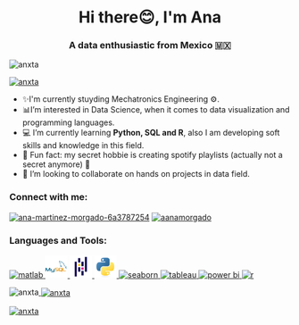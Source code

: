 <h1 align="center">Hi there😊, I'm Ana</h1>
<h3 align="center">A data enthusiastic from Mexico 🇲🇽</h3>

<p align="left"> <img src="https://komarev.com/ghpvc/?username=anxta&label=Profile%20views&color=0e75b6&style=flat" alt="anxta" /> </p>

<p align="left"> <a href="https://github.com/ryo-ma/github-profile-trophy"><img src="https://github-profile-trophy.vercel.app/?username=anxta" alt="anxta" /></a> </p>

- ✨I'm currently stuyding Mechatronics Engineering ⚙️.
- 📊I’m interested in Data Science, when it comes to data visualization and programming languages.
- 💻 I’m currently learning **Python, SQL and R**, also I am developing soft skills and knowledge in this field.
- 🥳 Fun fact: my secret hobbie is creating spotify playlists (actually not a secret anymore) 🎵
- 📌 I’m looking to collaborate on hands on projects in data field.

<h3 align="left">Connect with me:</h3>
<p align="left">
<a href="https://linkedin.com/in/ana-martinez-morgado-6a3787254" target="blank"><img align="center" src="https://raw.githubusercontent.com/rahuldkjain/github-profile-readme-generator/master/src/images/icons/Social/linked-in-alt.svg" alt="ana-martinez-morgado-6a3787254" height="30" width="40" /></a>
<a href="https://kaggle.com/aanamorgado" target="blank"><img align="center" src="https://raw.githubusercontent.com/rahuldkjain/github-profile-readme-generator/master/src/images/icons/Social/kaggle.svg" alt="aanamorgado" height="30" width="40" /></a>
</p>

<h3 align="left">Languages and Tools:</h3>
<p align="left"> <a href="https://www.mathworks.com/" target="_blank" rel="noreferrer"> <img src="https://upload.wikimedia.org/wikipedia/commons/2/21/Matlab_Logo.png" alt="matlab" width="40" height="40"/> </a> <a href="https://www.mysql.com/" target="_blank" rel="noreferrer"> <img src="https://raw.githubusercontent.com/devicons/devicon/master/icons/mysql/mysql-original-wordmark.svg" alt="mysql" width="40" height="40"/> </a> <a href="https://pandas.pydata.org/" target="_blank" rel="noreferrer"> <img src="https://raw.githubusercontent.com/devicons/devicon/2ae2a900d2f041da66e950e4d48052658d850630/icons/pandas/pandas-original.svg" alt="pandas" width="40" height="40"/> </a> <a href="https://www.python.org" target="_blank" rel="noreferrer"> <img src="https://raw.githubusercontent.com/devicons/devicon/master/icons/python/python-original.svg" alt="python" width="40" height="40"/> </a> <a href="https://seaborn.pydata.org/" target="_blank" rel="noreferrer"> <img src="https://seaborn.pydata.org/_images/logo-mark-lightbg.svg" alt="seaborn" width="40" height="40"/> </a>  <a href="https://www.tableau.com/" target="_blank" rel="noreferrer"> <img src="https://www.svgrepo.com/show/354428/tableau-icon.svg" alt="tableau" width="40" height="40"/>  </a>  <a href="https://powerbi.microsoft.com/" target="_blank" rel="noreferrer"> <img src="https://upload.wikimedia.org/wikipedia/commons/c/cf/New_Power_BI_Logo.svg" alt="power bi" width="40" height="40"/>  </a>  <a href="https://www.r-project.org/" target="_blank" rel="noreferrer"> <img src="https://www.svgrepo.com/show/354286/r-lang.svg" alt="r" width="40" height="40"/>  

</p>

<p><img align="left" src="https://github-readme-stats.vercel.app/api/top-langs?username=anxta&show_icons=true&locale=en&layout=compact" alt="anxta" /></p>

<p>&nbsp;<img align="center" src="https://github-readme-stats.vercel.app/api?username=anxta&show_icons=true&locale=en" alt="anxta" /></p>

<p><img align="center" src="https://github-readme-streak-stats.herokuapp.com/?user=anxta&" alt="anxta" /></p>


